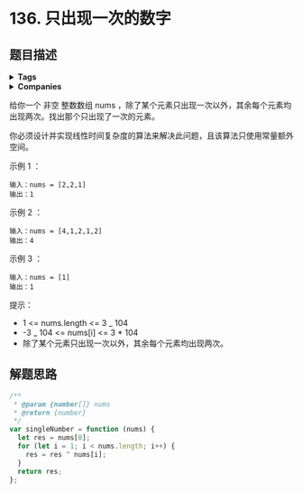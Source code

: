 # 136. 只出现一次的数字

## 题目描述

<details><summary><b>Tags</b></summary>
hash-table | bit-manipulation
</details>

<details><summary><b>Companies</b></summary>
airbnb | palantir
</details>

给你一个 非空 整数数组 nums ，除了某个元素只出现一次以外，其余每个元素均出现两次。找出那个只出现了一次的元素。

你必须设计并实现线性时间复杂度的算法来解决此问题，且该算法只使用常量额外空间。

示例 1 ：

```
输入：nums = [2,2,1]
输出：1
```

示例 2 ：

```
输入：nums = [4,1,2,1,2]
输出：4
```

示例 3 ：

```
输入：nums = [1]
输出：1
```

提示：

- 1 <= nums.length <= 3 \_ 104
- -3 \_ 104 <= nums[i] <= 3 \* 104
- 除了某个元素只出现一次以外，其余每个元素均出现两次。

## 解题思路

```js
/**
 * @param {number[]} nums
 * @return {number}
 */
var singleNumber = function (nums) {
  let res = nums[0];
  for (let i = 1; i < nums.length; i++) {
    res = res ^ nums[i];
  }
  return res;
};
```
